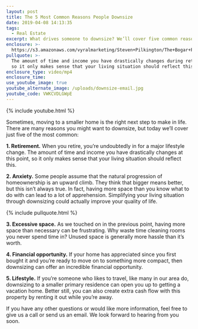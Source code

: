 ```yaml
---
layout: post
title: The 5 Most Common Reasons People Downsize
date: 2019-04-08 14:13:35
tags:
  - Real Estate
excerpt: What drives someone to downsize? We’ll cover five common reasons today.
enclosure: >-
  https://s3.amazonaws.com/vyralmarketing/Steven+Pilkington/The+Bogar+Pilkington+Group-+The+5+Most+Common+Reasons+People+Downsize.mp4
pullquote: >-
  The amount of time and income you have drastically changes during retirement,
  so it only makes sense that your living situation should reflect this.
enclosure_type: video/mp4
enclosure_time:
use_youtube_image: true
youtube_alternate_image: /uploads/downsize-email.jpg
youtube_code: VWKCVDLGWpE
---
```


{% include youtube.html %}

Sometimes, moving to a smaller home is the right next step to make in life. There are many reasons you might want to downsize, but today we’ll cover just five of the most common:

**1. Retirement.** When you retire, you’re undoubtedly in for a major lifestyle change. The amount of time and income you have drastically changes at this point, so it only makes sense that your living situation should reflect this.&nbsp;

**2. Anxiety.** Some people assume that the natural progression of homeownership is an upward climb. They think that bigger means better, but this isn’t always true. In fact, having more space than you know what to do with can lead to a lot of apprehension. Simplifying your living situation through downsizing could actually improve your quality of life.&nbsp;

{% include pullquote.html %}

**3. Excessive space.** As we touched on in the previous point, having more space than necessary can be frustrating. Why waste time cleaning rooms you never spend time in? Unused space is generally more hassle than it’s worth.&nbsp;

**4. Financial opportunity.** If your home has appreciated since you first bought it and you’re ready to move on to something more compact, then downsizing can offer an incredible financial opportunity.&nbsp;

**5. Lifestyle.** If you’re someone who likes to travel, like many in our area do, downsizing to a smaller primary residence can open you up to getting a vacation home. Better still, you can also create extra cash flow with this property by renting it out while you’re away.&nbsp;

If you have any other questions or would like more information, feel free to give us a call or send us an email. We look forward to hearing from you soon.